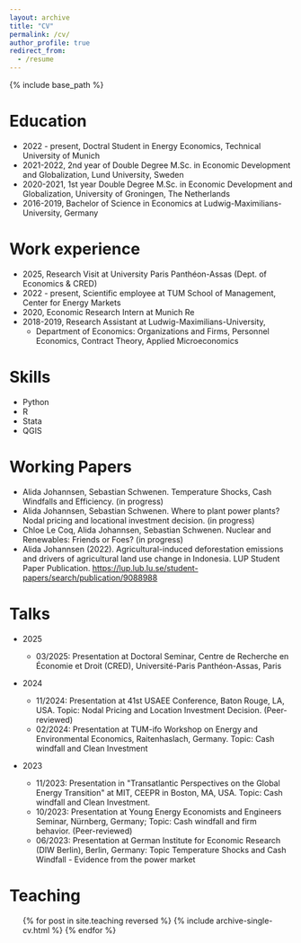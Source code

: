 ```yaml
---
layout: archive
title: "CV"
permalink: /cv/
author_profile: true
redirect_from:
  - /resume
---
```


{% include base_path %}

Education
======
* 2022 - present,  Doctral Student in Energy Economics, Technical University of Munich
* 2021-2022, 2nd year of Double Degree M.Sc. in Economic Development and Globalization, Lund University, Sweden 
* 2020-2021, 1st year Double Degree M.Sc. in Economic Development and Globalization, University of Groningen, The Netherlands 
* 2016-2019, Bachelor of Science in Economics at Ludwig-Maximilians-University, Germany

Work experience
======
* 2025,  Research Visit at University Paris Panthéon-Assas (Dept. of Economics & CRED) 
* 2022 - present, Scientific employee at TUM School of Management, Center for Energy Markets
* 2020, Economic Research Intern at Munich Re
* 2018-2019, Research Assistant at Ludwig-Maximilians-University,
    * Department of Economics: Organizations and Firms, Personnel Economics, Contract Theory, Applied Microeconomics 
  
Skills
======
* Python
* R
* Stata
* QGIS
  

Working Papers
======

* Alida Johannsen, Sebastian Schwenen. Temperature Shocks, Cash Windfalls and Efficiency. (in progress)
* Alida Johannsen, Sebastian Schwenen. Where to plant power plants? Nodal pricing and locational investment decision. (in progress)
* Chloe Le Coq, Alida Johannsen, Sebastian Schwenen. Nuclear and Renewables: Friends or Foes? (in progress)
* Alida Johannsen (2022). Agricultural-induced deforestation emissions and drivers of agricultural land use change in Indonesia. LUP Student Paper Publication. https://lup.lub.lu.se/student-papers/search/publication/9088988 
  
  
Talks
======

* 2025
  * 03/2025: Presentation at Doctoral Seminar, Centre de Recherche en Économie et Droit (CRED), Université-Paris Panthéon-Assas, Paris
* 2024
  * 11/2024: Presentation at 41st USAEE Conference, Baton Rouge, LA, USA. Topic: Nodal Pricing and Location Investment Decision. (Peer-reviewed)
  * 02/2024: Presentation at TUM-ifo Workshop on Energy and Environmental Economics, Raitenhaslach, Germany. Topic: Cash windfall and Clean Investment

* 2023
  * 11/2023: Presentation in "Transatlantic Perspectives on the Global Energy Transition" at MIT, CEEPR in Boston, MA, USA. Topic: Cash windfall and Clean Investment.
  * 10/2023: Presentation at Young Energy Economists and Engineers Seminar, Nürnberg, Germany; Topic: Cash windfall and firm behavior. (Peer-reviewed)
  * 06/2023: Presentation at German Institute for Economic Research (DIW Berlin), Berlin, Germany: Topic Temperature Shocks and Cash Windfall - Evidence from the power market
  
Teaching
======
  <ul>{% for post in site.teaching reversed %}
    {% include archive-single-cv.html %}
  {% endfor %}</ul>
  

